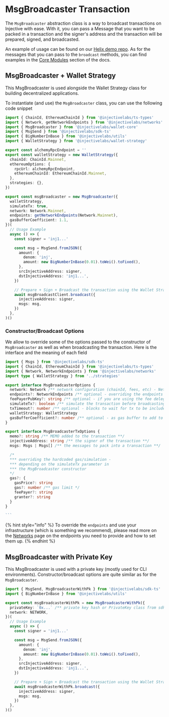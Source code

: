 # MsgBroadcaster Transaction

The `MsgBroadcaster` abstraction class is a way to broadcast transactions on Injective with ease. With it, you can pass a Message that you want to be packed in a transaction and the signer's address and the transaction will be prepared, signed, and broadcasted.

An example of usage can be found on our [Helix demo repo](https://github.com/InjectiveLabs/injective-helix-demo). As for the messages that you can pass to the `broadcast` methods, you can find examples in the [Core Modules](../core-modules-and-examples/core-modules.md) section of the docs.

## MsgBroadcaster + Wallet Strategy

This MsgBroadcaster is used alongside the Wallet Strategy class for building decentralized applications.&#x20;

To instantiate (and use) the `MsgBroadcaster` class, you can use the following code snippet

```ts
import { ChainId, EthereumChainId } from '@injectivelabs/ts-types'
import { Network, getNetworkEndpoints } from '@injectivelabs/networks'
import { MsgBroadcaster } from '@injectivelabs/wallet-core'
import { MsgSend } from '@injectivelabs/sdk-ts'
import { BigNumberInBase } from '@injectivelabs/utils'
import { WalletStrategy } from '@injectivelabs/wallet-strategy'

export const alchemyRpcEndpoint = ''
export const walletStrategy = new WalletStrategy({
  chainId: ChainId.Mainnet,
  ethereumOptions: {
    rpcUrl: alchemyRpcEndpoint,
    ethereumChainId: EthereumChainId.Mainnet,
  },
  strategies: {},
})

export const msgBroadcaster = new MsgBroadcaster({
  walletStrategy,
  simulateTx: true,
  network: Network.Mainnet,
  endpoints: getNetworkEndpoints(Network.Mainnet),
  gasBufferCoefficient: 1.1,
})(
  // Usage Example
  async () => {
    const signer = 'inj1...'

    const msg = MsgSend.fromJSON({
      amount: {
        denom: 'inj',
        amount: new BigNumberInBase(0.01).toWei().toFixed(),
      },
      srcInjectiveAddress: signer,
      dstInjectiveAddress: 'inj1...',
    })

    // Prepare + Sign + Broadcast the transaction using the Wallet Strategy
    await msgBroadcastClient.broadcast({
      injectiveAddress: signer,
      msgs: msg,
    })
  },
)()
```

### Constructor/Broadcast Options

We allow to override some of the options passed to the constructor of `MsgBroadcaster` as well as when broadcasting the transaction. Here is the interface and the meaning of each field

````typescript
import { Msgs } from '@injectivelabs/sdk-ts'
import { ChainId, EthereumChainId } from '@injectivelabs/ts-types'
import { Network, NetworkEndpoints } from '@injectivelabs/networks'
import type { WalletStrategy } from '../strategies'

export interface MsgBroadcasterOptions {
  network: Network /** network configuration (chainId, fees, etc) - Network.MainnetSentry for mainnet or  Network.TestnetSentry for testnet */
  endpoints?: NetworkEndpoints /** optional - overriding the endpoints taken from the `network` param **/
  feePayerPubKey?: string /** optional - if you are using the fee delegation service, you can set the fee payer so you don't do an extra query to the Web3Gateway */
  simulateTx?: boolean /** simulate the transaction before broadcasting + get gas fees needed for the transaction */
  txTimeout?: number /** optional - blocks to wait for tx to be included in a block **/
  walletStrategy: WalletStrategy
  gasBufferCoefficient?: number /** optional - as gas buffer to add to the simulated/hardcoded gas to ensure the transaction is included in a block */
}

export interface MsgBroadcasterTxOptions {
  memo?: string /** MEMO added to the transaction **/
  injectiveAddress: string /** the signer of the transaction **/
  msgs: Msgs | Msgs[] /** the messages to pack into a transaction **/

  /*
  *** overriding the hardcoded gas/simulation -
  *** depending on the simulateTx parameter in
  *** the MsgBroadcaster constructor
  */
  gas?: {
    gasPrice?: string
    gas?: number /** gas limit */
    feePayer?: string
    granter?: string
  }
}

```
````

{% hint style="info" %}
To override the `endpoints` and use your infrastructure (which is something we recommend), please read more on the [Networks](../getting-started/application-concepts/networks.md) page on the endpoints you need to provide and how to set them up.&#x20;
{% endhint %}

## MsgBroadcaster with Private Key

This MsgBroadcaster is used with a private key (mostly used for CLI environments). Constructor/broadcast options are quite similar as for the `MsgBroadcaster`.

```ts
import { MsgSend, MsgBroadcasterWithPk } from '@injectivelabs/sdk-ts'
import { BigNumberInBase } from '@injectivelabs/utils'

export const msgBroadcasterWithPk = new MsgBroadcasterWithPk({
  privateKey: `0x...` /** private key hash or PrivateKey class from sdk-ts */,
  network: NETWORK,
})(
  // Usage Example
  async () => {
    const signer = 'inj1...'

    const msg = MsgSend.fromJSON({
      amount: {
        denom: 'inj',
        amount: new BigNumberInBase(0.01).toWei().toFixed(),
      },
      srcInjectiveAddress: signer,
      dstInjectiveAddress: 'inj1...',
    })

    // Prepare + Sign + Broadcast the transaction using the Wallet Strategy
    await msgBroadcasterWithPk.broadcast({
      injectiveAddress: signer,
      msgs: msg,
    })
  },
)()
```
